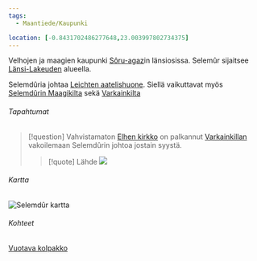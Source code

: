```yaml
---
tags:
  - Maantiede/Kaupunki

location: [-0.8431702486277648,23.003997802734375]
---
```


Velhojen ja maagien kaupunki [Sôru-agaz](Sôru-agaz.md)in länsiosissa. Selemûr sijaitsee [Länsi-Lakeuden](Lakeus) alueella.

Selemdûria johtaa [Leichten aatelishuone](Leichten%20aatelishuone.md). Siellä vaikuttavat myös [Selemdûrin Maagikilta](Selemdûrin%20Maagikilta.md) sekä [Varkainkilta](Varkainkilta.md)

###### Tapahtumat

>[!question] Vahvistamaton
>[Elhen kirkko](Elhen%20kirkko.md) on palkannut [Varkainkillan](Varkainkilta.md) vakoilemaan Selemdûrin johtoa jostain syystä.
>>[!quote] Lähde
>>![](Selemdûrin%20varastetut%20kirjeet.md#^60e62b)

###### Kartta

![Selemdûr kartta](Maps/Selemdûr%20kartta.png)


###### Kohteet

[Vuotava kolpakko](Vuotava%20Kolpakko)